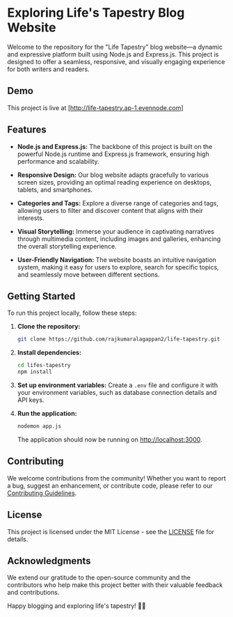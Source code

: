 # Exploring Life's Tapestry Blog Website

Welcome to the repository for the "Life Tapestry" blog website—a dynamic and expressive platform built using Node.js and Express.js. This project is designed to offer a seamless, responsive, and visually engaging experience for both writers and readers.


## Demo
This project is live at [http://life-tapestry.ap-1.evennode.com]

## Features

- **Node.js and Express.js:**
  The backbone of this project is built on the powerful Node.js runtime and Express.js framework, ensuring high performance and scalability.

- **Responsive Design:**
  Our blog website adapts gracefully to various screen sizes, providing an optimal reading experience on desktops, tablets, and smartphones.

- **Categories and Tags:**
  Explore a diverse range of categories and tags, allowing users to filter and discover content that aligns with their interests.

- **Visual Storytelling:**
  Immerse your audience in captivating narratives through multimedia content, including images and galleries, enhancing the overall storytelling experience.

- **User-Friendly Navigation:**
  The website boasts an intuitive navigation system, making it easy for users to explore, search for specific topics, and seamlessly move between different sections.


## Getting Started

To run this project locally, follow these steps:

1. **Clone the repository:**
   ```bash
   git clone https://github.com/rajkumaralagappan2/life-tapestry.git
   ```

2. **Install dependencies:**
   ```bash
   cd lifes-tapestry
   npm install
   ```

3. **Set up environment variables:**
   Create a `.env` file and configure it with your environment variables, such as database connection details and API keys.

4. **Run the application:**
   ```bash
   nodemon app.js
   ```

   The application should now be running on [http://localhost:3000](http://localhost:3000).

## Contributing

We welcome contributions from the community! Whether you want to report a bug, suggest an enhancement, or contribute code, please refer to our [Contributing Guidelines](CONTRIBUTING.md).

## License

This project is licensed under the MIT License - see the [LICENSE](LICENSE) file for details.

## Acknowledgments

We extend our gratitude to the open-source community and the contributors who help make this project better with their valuable feedback and contributions.

Happy blogging and exploring life's tapestry! 🚀✨
